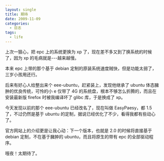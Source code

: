 ```yaml
---
layout: single
title: 期待
date: 2009-11-09
categories:
  - 日志
tags:
  - life
---
```


上次一狠心，把 epc 上的系统更换为 xp 了，现在差不多又到了换系统的时候了，因为 xp 的毛病就是---越来越慢。

本来 epc 上带的那个基于 debian 定制的原装系统速度贼快，但是功能太弱了，三岁小孩用还行。

后来有好心人给整出来个 eee-ubuntu，赶紧装上，发现他继承了 ubuntu 体态臃肿的优良传统，可怜的小 e 仅带了 4G 的系统盘，根本不够怎么折腾的，而且在安装最新版 firefox 时被我编译坏了 glibc 库，于是换成了 xp。

今天发现以前的那个 eee-ubuntu 已经改名了，现在叫做 EasyPaesy，都 1.5 了，不过仍然是基于 ubuntu 的定制，据说已经优化了不少，看得我都有些动心了。

官方网站上的介绍更是让我心动：下一个版本，也就是 2.0 的时候将直接基于 debian 定制，不在基于臃肿的 ubuntu，而且将原生的带有 epc 的全部驱动程序。

哦夜！太期待了。
